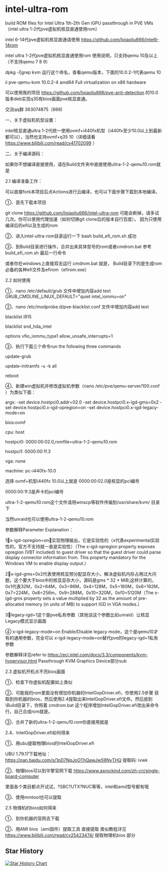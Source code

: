 # intel-ultra-rom
build ROM files for Intel Ultra 1th-2th Gen iGPU passthrough in PVE VMs（intel ultra 1-2代pve虚拟机核显直通使用rom）

intel 6-14代pve虚拟机核显直通请使用 https://github.com/lixiaoliu666/intel6-14rom

intel ultra 1-2代pve虚拟机核显直通使用rom 使用说明，只支持qemu 10及以上（不支持qemu 7 8 9）

dpkg -l|grep kvm 运行这个命名，查看qemu版本，下面的10.0.2-1代表qemu 10 

ii pve-qemu-kvm             10.0.2-4              amd64    Full virtualization on x86 hardware

可以使用我的项目 https://github.com/lixiaoliu666/pve-anti-detection 的10.0版本deb实现q35有bios画面pve核显直通。

交流qq群 363074875（666)

一、关于虚拟机机型设置：

intel核显直通ultra 1-2代统一使用ovmf+i440fx机型（i440fx至少10.0以上到最新都可以），当然也支持ovmf+q35 10（详细请看 https://www.bilibili.com/read/cv41702099 ）

二、关于编译源码：

如果你不想编译直接使用，请在Build文件夹中直接使用ultra-1-2-qemu10.rom就是

2.1 编译准备工作：

可以直接fork本项目后点Actions进行云编译，也可以下面步骤下载到本地编译。

①、首先下载本项目

git clone https://github.com/lixiaoliu666/intel-ultra-rom 可能会断掉，请多试几次。你可以使用代理加速（如何切换git clone后的版本自行百度）。 因为只使用编译后的efi以及生成的rom

②、进入intel-ultra-rom目录运行一下 bash build_efi_rom.sh 成功

③、到Build目录进行操作，合并出来具体型号的rom或者cmdrom.bat 参考build_efi_rom.sh 最后一行命令

或者你在windows上直接双击运行 cmdrom.bat 就是，
Build目录下的是生成rom必备的各种efi文件及efirom（efirom.exe）

2.2 如何使用

①、nano /etc/default/grub 文件中增加内容add text GRUB_CMDLINE_LINUX_DEFAULT="quiet intel_iommu=on"

②、nano /etc/modprobe.d/pve-blacklist.conf 文件中增加内容add text

blacklist i915

blacklist snd_hda_intel

options vfio_iommu_type1 allow_unsafe_interrupts=1

③、执行下面三个命令run the following three commands

update-grub

update-initramfs -u -k all

reboot

④、新建win虚拟机并修改虚拟机参数（nano /etc/pve/qemu-server/100.conf ）为类似下面：

args: -set device.hostpci0.addr=02.0 -set device.hostpci0.x-igd-gms=0x2 -set device.hostpci0.x-igd-opregion=on -set device.hostpci0.x-igd-legacy-mode=on

bios:ovmf

cpu: host

hostpci0: 0000:00:02.0,romfile=ultra-1-2-qemu10.rom

hostpci1: 0000:00:1f.3

vga: none

machine: pc-i440fx-10.0

选择 ovmf+机型i440fx 10.0以上就是 0000:00:02.0是核显的pci编号

0000:00:1f.3是声卡的pci编号

ultra-1-2-qemu10.rom这个文件请用winscp等软件传输到/usr/share/kvm/ 目录下

当然unraid也可以使用ultra-1-2-qemu10.rom

参数解释Parameter Explanation：

1⃣️x-igd-opregion=on：实现物理输出，它是实验性的（x代表experimental实验性的，官方不支持就一直是实验性）（The x-igd-opregion property exposes opregion (VBT included) to guest driver so that the guest driver could parse display connector information from. This property mandatory for the Windows VM to enable display output.）

2⃣️x-igd-gms=0x2代表使用核显预分配显存大小，解决虚拟机内存占用过大问题，这个要大于bios中的核显显存大小，源码是gms * 32 * MiB;这样计算的，0x1代表32M，0x2=64M，0x3=96M，0x4=128M，0x5=160M，0x6=192M，0x7=224M，0x8=256m，0x9=288M，0x10=320M，0xf0=5120M（The x-igd-gms property sets a value multiplied by 32 as the amount of pre-allocated memory (in units of MB) to support IGD in VGA modes.）

3⃣️legacy-igd=1这个是pve私有参数（其他没这个参数比如unraid）让核显Legacy模式显示画面

④ x-igd-legacy-mode=on Enable/Disable legacy mode，这个是qemu10才有的通用参数，完全可以 x-igd-legacy-mode=on替代pve的legacy-igd=1私有参数

参数解释详见refer to https://eci.intel.com/docs/3.3/components/kvm-hypervisor.html Passthrough KVM Graphics Device部分sub

2.3 虚拟机开机点不亮bios画面

①、检查下你虚拟机配置如上类似

②、可能我的rom里面没有增加你机器的IntelGopDriver.efi，你使用2.5步骤 获取到你机器的bios，然后使用2.4提取出来IntelGopDriver.efi文件。然后放到\Build目录下，你照着 cmdrom.bat 这个程序增加IntelGopDriver.efi改出来命令行，自己合成rom就是。

③、合并了新的ultra-1-2-qemu10.rom你直接用就是

2.4、IntelGopDriver.efi如何得来

①、用ubu提取物理bios的IntelGopDriver.efi

UBU 1.79.17下载地址：https://pan.baidu.com/s/1pD7NqJoOThQawJw59NyTHQ 提取码: ivwk

②、物理bios可以到华擎官网下载 https://www.asrockind.com/zh-cn/single-board-computer

里面各个类目都点开试试，?SBC?UTX?NUC等等，intel和amd型号都有哦

③、使用mmtool也可以提取

2.5 物理机的bios如何得来

①、到你机器的官网去下载

②、用AMI bios（ami固件）提取工具 直接提取 类似教程详见 https://www.bilibili.com/read/cv25423474/ 提取物理机bios 部分

## Star History

[![Star History Chart](https://api.star-history.com/svg?repos=lixiaoliu666/intel-ultra-rom&type=Date)](https://www.star-history.com/#lixiaoliu666/intel-ultra-rom&Date)

